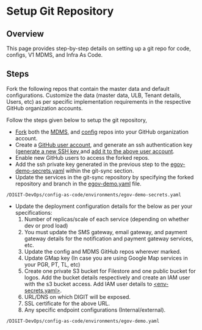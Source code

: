# Setup Git Repository

## Overview

This page provides step-by-step details on setting up a git repo for code, configs, V1 MDMS, and Infra As Code.

## Steps

Fork the following repos that contain the master data and default configurations. Customize the data (master data, ULB, Tenant details, Users, etc) as per specific implementation requirements in the respective GitHub organization accounts.

Follow the steps given below to setup the git repository,

* ​[Fork](https://docs.github.com/en/get-started/quickstart/fork-a-repo) both the [MDMS](https://github.com/egovernments/egov-mdms-data/tree/UAT), and [config](https://github.com/egovernments/configs/tree/UAT) repos into your GitHub organization account.
* Create a [GitHub user account](https://docs.github.com/en/get-started/signing-up-for-github/signing-up-for-a-new-github-account), and generate an ssh authentication key ([generate a new SSH key ](https://docs.github.com/en/authentication/connecting-to-github-with-ssh/generating-a-new-ssh-key-and-adding-it-to-the-ssh-agent)and [add it to the above user account](https://docs.github.com/en/authentication/connecting-to-github-with-ssh/adding-a-new-ssh-key-to-your-github-account).
* Enable new GitHub users to access the forked repos.
* Add the ssh private key generated in the previous step to the [egov-demo-secrets.yaml](https://github.com/egovernments/DIGIT-DevOps/blob/release/config-as-code/environments/egov-demo-secrets.yaml#L36) within the git-sync section.
* Update the services in the git-sync repository by specifying the forked repository and branch in the [egov-demo.yaml](https://github.com/egovernments/DIGIT-DevOps/blob/release/config-as-code/environments/egov-demo.yaml#L263-L339) file.

```
/DIGIT-DevOps/config-as-code/environments/egov-demo-secrets.yaml
```

* Update the deployment configuration details for the below as per your specifications:
  1. Number of replicas/scale of each service (depending on whether dev or prod load)
  2. You must update the SMS gateway, email gateway, and payment gateway details for the notification and payment gateway services, etc.
  3. Update the config and MDMS GitHub repos wherever marked.
  4. Update GMap key (In case you are using Google Map services in your PGR, PT, TL, etc)
  5. Create one private S3 bucket for Filestore and one public bucket for logos. Add the bucket details respectively and create an IAM user with the s3 bucket access. Add IAM user details to [\<env-secrets.yaml>](https://github.com/egovernments/DIGIT-DevOps/blob/release/config-as-code/environments/egov-demo-secrets.yaml).
  6. URL/DNS on which DIGIT will be exposed.
  7. SSL certificate for the above URL.
  8. Any specific endpoint configurations (Internal/external).

```
/DIGIT-DevOps/config-as-code/environments/egov-demo.yaml
```
